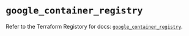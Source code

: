 # `google_container_registry`

Refer to the Terraform Registory for docs: [`google_container_registry`](https://registry.terraform.io/providers/hashicorp/google/5.7.0/docs/resources/container_registry).
